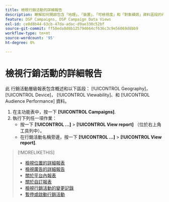 ```yaml
---
title: 檢視行銷活動的詳細報告
description: 瞭解如何開啟包含「地理」、「裝置」、「可檢視度」和「對象績效」資料區段的行銷活動層級報表。
feature: DSP Campaigns, DSP Campaign Data Views
exl-id: ce0d8b44-63cb-47da-adac-d9ae330c52bf
source-git-commit: ff50eda8d8b12579d664cf636c3c9e56069d8bb9
workflow-type: tm+mt
source-wordcount: '95'
ht-degree: 0%

---
```


# 檢視行銷活動的詳細報告

此 <!--legacy --> 行銷活動層級報表包含概述和以下區段： [!UICONTROL Geography]， [!UICONTROL Device]， [!UICONTROL Viewability]、和 [!UICONTROL Audience Performance] 資料。

1. 在主功能表中，按一下 **[!UICONTROL Campaigns]**.
1. 執行下列任一項作業：
   * 按一下 **[!UICONTROL ...]** > **[!UICONTROL View report]** （位於右上角工具列中）。
   * 在行銷活動名稱旁邊，按一下  **[!UICONTROL ...]** > **[!UICONTROL View report]**.

>[!MORELIKETHIS]
>
>* [檢視位置的詳細報表](/help/dsp/campaign-management/placements/placement-view-report.md)
>* [檢視廣告的詳細報告](/help/dsp/campaign-management/ads/ad-view-report.md)
>* [關於平台內報表](/help/dsp/campaign-management/reports/campaign-reports-about.md)
>* [關於自訂報表](/help/dsp/reports/report-about.md)
>* [檢視行銷活動的變更記錄](campaign-change-log.md)
>* [暫停或啟動行銷活動](campaign-pause-activate.md)


